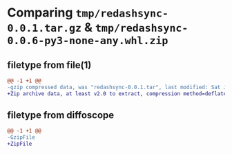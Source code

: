# Comparing `tmp/redashsync-0.0.1.tar.gz` & `tmp/redashsync-0.0.6-py3-none-any.whl.zip`

## filetype from file(1)

```diff
@@ -1 +1 @@
-gzip compressed data, was "redashsync-0.0.1.tar", last modified: Sat Jul  1 03:15:56 2023, max compression
+Zip archive data, at least v2.0 to extract, compression method=deflate
```

## filetype from diffoscope

```diff
@@ -1 +1 @@
-GzipFile
+ZipFile
```


